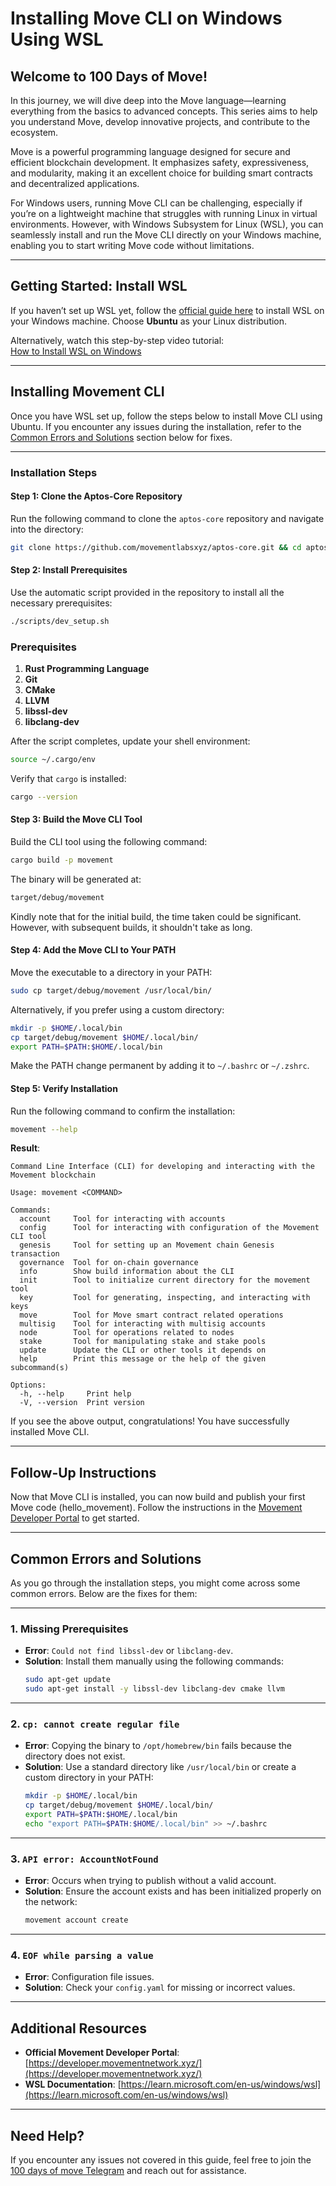 # **Installing Move CLI on Windows Using WSL**

## **Welcome to 100 Days of Move!**  
In this journey, we will dive deep into the Move language—learning everything from the basics to advanced concepts. This series aims to help you understand Move, develop innovative projects, and contribute to the ecosystem.

Move is a powerful programming language designed for secure and efficient blockchain development. It emphasizes safety, expressiveness, and modularity, making it an excellent choice for building smart contracts and decentralized applications.

For Windows users, running Move CLI can be challenging, especially if you’re on a lightweight machine that struggles with running Linux in virtual environments. However, with Windows Subsystem for Linux (WSL), you can seamlessly install and run the Move CLI directly on your Windows machine, enabling you to start writing Move code without limitations.

---

## **Getting Started: Install WSL**

If you haven’t set up WSL yet, follow the [official guide here](https://learn.microsoft.com/en-us/windows/wsl/install) to install WSL on your Windows machine. Choose **Ubuntu** as your Linux distribution.

Alternatively, watch this step-by-step video tutorial:  
[How to Install WSL on Windows](https://www.youtube.com/watch?v=eId6K8d0v6o&t)

---

## **Installing Movement CLI**

Once you have WSL set up, follow the steps below to install Move CLI using Ubuntu.
If you encounter any issues during the installation, refer to the [Common Errors and Solutions](#common-errors-and-solutions) section below for fixes.

---

### **Installation Steps**

#### **Step 1: Clone the Aptos-Core Repository**
Run the following command to clone the `aptos-core` repository and navigate into the directory:  
```bash
git clone https://github.com/movementlabsxyz/aptos-core.git && cd aptos-core
```

#### **Step 2: Install Prerequisites**
Use the automatic script provided in the repository to install all the necessary prerequisites:  
```bash
./scripts/dev_setup.sh
```  
### **Prerequisites**
1. **Rust Programming Language**  
2. **Git**  
3. **CMake**  
4. **LLVM**  
5. **libssl-dev**  
6. **libclang-dev**

After the script completes, update your shell environment:  
```bash
source ~/.cargo/env
```  
Verify that `cargo` is installed:  
```bash
cargo --version
```

#### **Step 3: Build the Move CLI Tool**
Build the CLI tool using the following command:  
```bash
cargo build -p movement
```  
The binary will be generated at:  
```bash
target/debug/movement
```
Kindly note that for the initial build, the time taken could be significant. However, with subsequent builds, it shouldn't take as long.

#### **Step 4: Add the Move CLI to Your PATH**
Move the executable to a directory in your PATH:  
```bash
sudo cp target/debug/movement /usr/local/bin/
```  
Alternatively, if you prefer using a custom directory:  
```bash
mkdir -p $HOME/.local/bin
cp target/debug/movement $HOME/.local/bin/
export PATH=$PATH:$HOME/.local/bin
```  
Make the PATH change permanent by adding it to `~/.bashrc` or `~/.zshrc`.

#### **Step 5: Verify Installation**
Run the following command to confirm the installation:  
```bash
movement --help
```

**Result**:  
```plaintext
Command Line Interface (CLI) for developing and interacting with the Movement blockchain

Usage: movement <COMMAND>

Commands:
  account     Tool for interacting with accounts
  config      Tool for interacting with configuration of the Movement CLI tool
  genesis     Tool for setting up an Movement chain Genesis transaction
  governance  Tool for on-chain governance
  info        Show build information about the CLI
  init        Tool to initialize current directory for the movement tool
  key         Tool for generating, inspecting, and interacting with keys
  move        Tool for Move smart contract related operations
  multisig    Tool for interacting with multisig accounts
  node        Tool for operations related to nodes
  stake       Tool for manipulating stake and stake pools
  update      Update the CLI or other tools it depends on
  help        Print this message or the help of the given subcommand(s)

Options:
  -h, --help     Print help
  -V, --version  Print version
```

If you see the above output, congratulations! You have successfully installed Move CLI.

---

## **Follow-Up Instructions**

Now that Move CLI is installed, you can now build and publish your first Move code (hello_movement). Follow the instructions in the [Movement Developer Portal](https://developer.movementnetwork.xyz/learning-paths/basic-concepts/01-install-movement-cli) to get started.

---

## **Common Errors and Solutions**

As you go through the installation steps, you might come across some common errors. Below are the fixes for them:

---

### **1. Missing Prerequisites**
- **Error**: `Could not find libssl-dev` or `libclang-dev`.  
- **Solution**: Install them manually using the following commands:  
  ```bash
  sudo apt-get update
  sudo apt-get install -y libssl-dev libclang-dev cmake llvm
  ```

---

### **2. `cp: cannot create regular file`**
- **Error**: Copying the binary to `/opt/homebrew/bin` fails because the directory does not exist.  
- **Solution**: Use a standard directory like `/usr/local/bin` or create a custom directory in your PATH:  
  ```bash
  mkdir -p $HOME/.local/bin
  cp target/debug/movement $HOME/.local/bin/
  export PATH=$PATH:$HOME/.local/bin
  echo "export PATH=$PATH:$HOME/.local/bin" >> ~/.bashrc
  ```

---

### **3. `API error: AccountNotFound`**
- **Error**: Occurs when trying to publish without a valid account.  
- **Solution**: Ensure the account exists and has been initialized properly on the network: 
  ```bash
  movement account create
  ```

---


### **4. `EOF while parsing a value`**
- **Error**: Configuration file issues.  
- **Solution**: Check your `config.yaml` for missing or incorrect values.  

---


## **Additional Resources**

- **Official Movement Developer Portal**: [https://developer.movementnetwork.xyz/](https://developer.movementnetwork.xyz/)  
- **WSL Documentation**: [https://learn.microsoft.com/en-us/windows/wsl](https://learn.microsoft.com/en-us/windows/wsl)  

---

## **Need Help?**

If you encounter any issues not covered in this guide, feel free to join the [100 days of move Telegram](https://t.co/5BB0TGRHmG) and reach out for assistance.

